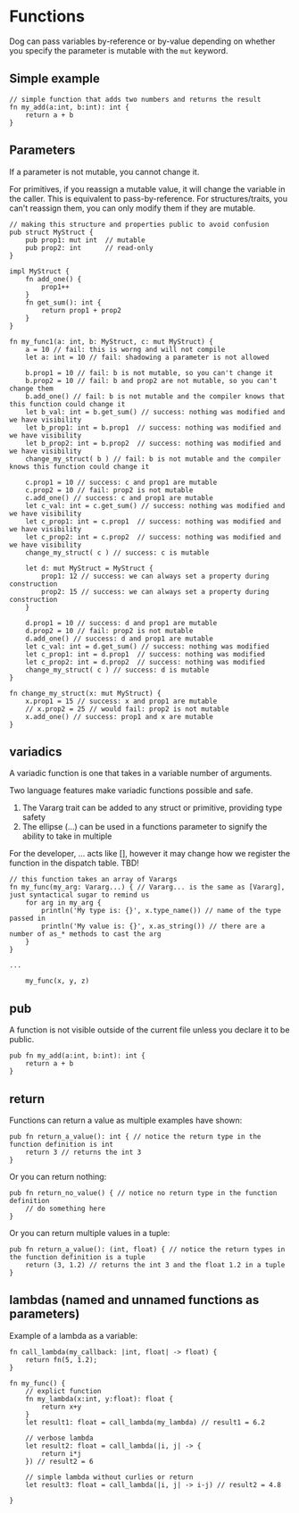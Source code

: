 # Functions
Dog can pass variables by-reference or by-value depending on whether you specify the parameter is mutable with 
the `mut` keyword. 

## Simple example
```
// simple function that adds two numbers and returns the result
fn my_add(a:int, b:int): int {
    return a + b
}
```

## Parameters
If a parameter is not mutable, you cannot change it.

For primitives, if you reassign a mutable value, it will change the variable in the caller. This is equivalent to
pass-by-reference. For structures/traits, you can't reassign them, you can only modify them if they are mutable.

```
// making this structure and properties public to avoid confusion
pub struct MyStruct {
    pub prop1: mut int  // mutable
    pub prop2: int      // read-only
}

impl MyStruct {
    fn add_one() {
        prop1++
    }
    fn get_sum(): int {
        return prop1 + prop2
    }
}

fn my_func1(a: int, b: MyStruct, c: mut MyStruct) {
    a = 10 // fail: this is worng and will not compile
    let a: int = 10 // fail: shadowing a parameter is not allowed 
    
    b.prop1 = 10 // fail: b is not mutable, so you can't change it
    b.prop2 = 10 // fail: b and prop2 are not mutable, so you can't change them
    b.add_one() // fail: b is not mutable and the compiler knows that this function could change it
    let b_val: int = b.get_sum() // success: nothing was modified and we have visibility
    let b_prop1: int = b.prop1  // success: nothing was modified and we have visibility
    let b_prop2: int = b.prop2  // success: nothing was modified and we have visibility
    change_my_struct( b ) // fail: b is not mutable and the compiler knows this function could change it
    
    c.prop1 = 10 // success: c and prop1 are mutable
    c.prop2 = 10 // fail: prop2 is not mutable
    c.add_one() // success: c and prop1 are mutable
    let c_val: int = c.get_sum() // success: nothing was modified and we have visibility
    let c_prop1: int = c.prop1  // success: nothing was modified and we have visibility
    let c_prop2: int = c.prop2  // success: nothing was modified and we have visibility
    change_my_struct( c ) // success: c is mutable
    
    let d: mut MyStruct = MyStruct {
        prop1: 12 // success: we can always set a property during construction
        prop2: 15 // success: we can always set a property during construction
    }
    
    d.prop1 = 10 // success: d and prop1 are mutable
    d.prop2 = 10 // fail: prop2 is not mutable
    d.add_one() // success: d and prop1 are mutable
    let c_val: int = d.get_sum() // success: nothing was modified
    let c_prop1: int = d.prop1  // success: nothing was modified
    let c_prop2: int = d.prop2  // success: nothing was modified
    change_my_struct( c ) // success: d is mutable
}

fn change_my_struct(x: mut MyStruct) {
    x.prop1 = 15 // success: x and prop1 are mutable
    // x.prop2 = 25 // would fail: prop2 is not mutable
    x.add_one() // success: prop1 and x are mutable
}
```

## variadics
A variadic function is one that takes in a variable number of arguments. 

Two language features make variadic functions possible and safe.
1. The Vararg trait can be added to any struct or primitive, providing type safety
2. The ellipse (...) can be used in a functions parameter to signify the ability to take in multiple

For the developer, ... acts like [], however it may change how we register the function in the dispatch 
table. TBD!

```
// this function takes an array of Varargs
fn my_func(my_arg: Vararg...) { // Vararg... is the same as [Vararg], just syntactical sugar to remind us
    for arg in my_arg {
        println('My type is: {}', x.type_name()) // name of the type passed in 
        println('My value is: {}', x.as_string()) // there are a number of as_* methods to cast the arg
    }
}

...

    my_func(x, y, z)
```

## pub
A function is not visible outside of the current file unless you declare it to be public.
```
pub fn my_add(a:int, b:int): int {
    return a + b
}
```

## return

Functions can return a value as multiple examples have shown:
```
pub fn return_a_value(): int { // notice the return type in the function definition is int
    return 3 // returns the int 3
}
```
Or you can return nothing:
```
pub fn return_no_value() { // notice no return type in the function definition
    // do something here    
}
```

Or you can return multiple values in a tuple:
```
pub fn return_a_value(): (int, float) { // notice the return types in the function definition is a tuple
    return (3, 1.2) // returns the int 3 and the float 1.2 in a tuple
}
```


## lambdas (named and unnamed functions as parameters)

Example of a lambda as a variable:
```
fn call_lambda(my_callback: |int, float| -> float) {
    return fn(5, 1.2);
}

fn my_func() {
    // explict function
    fn my_lambda(x:int, y:float): float {
        return x+y 
    }
    let result1: float = call_lambda(my_lambda) // result1 = 6.2
    
    // verbose lambda
    let result2: float = call_lambda(|i, j| -> {
        return i*j
    }) // result2 = 6 
    
    // simple lambda without curlies or return
    let result3: float = call_lambda(|i, j| -> i-j) // result2 = 4.8 
    
}
```

